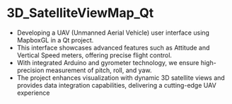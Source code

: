 # 3D_SatelliteViewMap_Qt

- Developing a UAV (Unmanned Aerial Vehicle) user interface using MapboxGL in a Qt project.  
- This interface showcases advanced features such as Attitude and Vertical Speed meters, offering precise flight control.  
- With integrated Arduino and gyrometer technology, we ensure high-precision measurement of pitch, roll, and yaw.  
- The project enhances visualization with dynamic 3D satellite views and provides data integration capabilities, delivering a cutting-edge UAV experience
